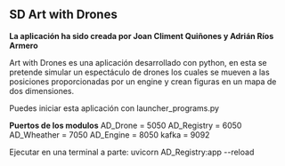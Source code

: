 **SD Art with Drones**
-
**La aplicación ha sido creada por Joan Climent Quiñones y Adrián Ríos Armero**

Art with Drones es una aplicación desarrollado con python, en esta se pretende simular un espectáculo de drones
los cuales se mueven a las posiciones proporcionadas por un engine y crean figuras en un mapa de dos dimensiones.

Puedes iniciar esta aplicación con launcher_programs.py


**Puertos de los modulos**
AD_Drone = 5050
AD_Registry = 6050
AD_Wheather = 7050
AD_Engine = 8050
kafka = 9092

Ejecutar en una terminal a parte: uvicorn AD_Registry:app --reload





